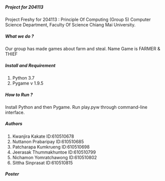 ##### Project for 204113
Project Freshy for 204113 : Principle Of Computing (Group 5)
Computer Science Department, Faculty Of Science 
Chiang Mai University.
##### What we do ?
Our group has made games about farm and steal. Name Game is FARMER & THIEF 
##### Install and Requirement
1. Python 3.7 
2. Pygame v 1.9.5
##### How to Run ?
Install Python and then Pygame. Run play.pyw through command-line interface.
##### Authors
1. Kwanjira Kakate ID:610510678
2. Nuttanon Prabaripay ID:610510685
3. Patcharapa Kumkrueng ID:610510698
4. Jeerasak Thummakhuntoe ID:610510799
5. Nichamon Yomratchawong ID:610510802
6. Sittha Sinprasat ID:610510815
##### Poster
